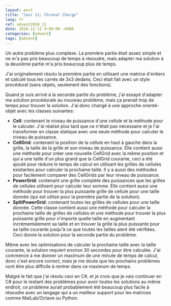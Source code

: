 ```yaml
---
layout: post
title: "Jour 11: Chronal Charge"
lang: fr
ref: advent2018_11
date: 2018-12-11 9:00:00 -0400
categories: [advent]
tags: [advent]
---
```

Un autre problème plus complexe. La première partie était assez simple et ne m'a pas pris beaucoup de temps à résoudre, mais adapter ma solution à la deuxième partie m'a pris beaucoup plus de temps.

J'ai originalement résolu la première partie en utilisant une matrice d'entiers et calculé tous les carrés de 3x3 dedans. Ceci était fait avec un style procédural (sans objets, seulement des fonctions).

Quand je suis arrivé à la seconde partie du problème, j'ai essayé d'adapter ma solution procédurale au nouveau problème, mais ça prenait trop de temps pour trouver la solution. J'ai donc changé à une approche orienté-objet avec les classes suivantes:
- **Cell**: contenant le niveau de puissance d'une cellule et la méthode pour le calculer. J'ai réalisé plus tard que ce n'était pas nécessaire et je l'ai transformer en classe statique avec une seule méthode pour calculer le niveau de puissance.
- **CellGrid**: contenant la position de la cellule en haut à gauche dans la grille, la taille de la grille et son niveau de puissance. Elle contient aussi une méthode pour créer une nouvelle CellGrid avec la même position et qui a une taille d'un plus grand que la CellGrid courante, ceci a été ajouté pour réduire le temps de calcul en utilisant les grilles de cellules existantes pour calculer la prochaine taille. Il y a aussi des méthodes pour facilement comparer des CellGrids par leur niveau de puissance.
- **PowerGrid**: contenant une grille complète des puissances que les grilles de cellules utilisent pour calculer leur somme. Elle contient aussi une méthode pour trouver la plus puissante grille de cellule pour une taille donnée (qui est utilisé pour la première partie de la solution).
- **SplitPowerGrid**: contenant toutes les grilles de cellules pour une taille donnée. Cette classe contient aussi une méthode pour calculer la prochaine taille de grilles de cellules et une méthode pour trouver la plus puissante grille pour n'importe quelle taille en augmentant incrémentalement sa taille et en trouver la grille la plus puissante pour sa taille courante jusqu'à ce que toutes les tailles aient été vérifiées. Ceci donne la solution pour la seconde partie du problème.

Même avec les optimisations de calculer la prochaine taille avec la taille courante, la solution requiert environ 30 secondes pour être calculée. J'ai commencé à me donner un maximum de une minute de temps de calcul, donc c'est encore correct, mais je me doute que les prochains problèmes vont être plus difficile à rentrer dans ce maximum de temps.

Malgré le fait que j'ai résolu ceci en C#, et je crois que je vais continuer en C# pour le restant des problèmes pour avoir toutes les solutions au même endroit, ce problème aurait probablement été beaucoup plus facile à résoudre avec un langage qui a un meilleur support pour les matrices comme MatLab/Octave ou Python.